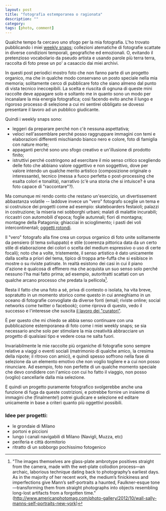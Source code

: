 ```yaml
---
layout: post
title: "fotografia estemporanea o ragionata"
description: ""
category: 
tags: [photo, comment]
---
```



Qualche tempo fa cercavo uno sfogo per la mia fotografia. L'ho trovato pubblicando i miei [weekly snaps](tags.html#weekly%20snaps-ref); collezioni atematiche di fotografie scattate in diverse condizioni temporali, geografiche ed emozionali. O, evitando il pretenzioso vocabolario da pseudo artista e usando parole più terra terra, raccolta di foto prese un po' a casaccio dai miei archivi.

In questi post periodici mostro foto che non fanno parte di un progetto organico, ma che in qualche modo conservano un posto speciale nella mia memoria; solitamente cerco di pubblicare foto che siano almeno dal punto di vista tecnico ineccepibili. La scelta e riuscita di ognuna di queste mini raccolte deve appagare solo e soltanto me in quanto sono un modo per incanalare la mia energia fotografica; così facendo evito anche il lungo e rigoroso processo di selezione a cui mi sentirei obbligato se dovessi presentare il lavoro ad un pubblico giudicante. 

Quindi i weekly snaps sono:

* leggeri da preparare perché non c'è nessuna aspettativa;
* veloci nell'assemblare perché posso raggruppare immagini con temi e elaborazioni differenti mischiando bianco nero e colore, foto di famiglia con nature morte;
* appaganti perché sono uno sfogo creativo e un'illusione di prodotto finito;
* istruttivi perché costringono ad esercitare il mio senso critico scegliendo delle foto che abbiano valore oggettivo e non soggettivo, dove per valore intendo un qualche merito artistico (composizione originale o interessante), tecnico (messa a fuoco perfetta o post-processing che esalta colori e tonalità), narrativo (c'è una storia che si intuisce? è una foto capace di "raccontare"?).

Ma comunque mi rendo conto che restano un'esercizio, un divertissement abbastanza volatile -- laddove invece un "vero" fotografo sceglie un tema e si costruisce dei progetti come ad esempio: skateboarders festaioli; palazzi in costruzione; la miseria nei sobborghi urbani; malati di malattie incurabili; riccastri con automobili d'epoca; foglie autunnali; fiori di montagna; montagne della Patagonia; ghiacciai in scioglimento; i pasti dei voli intercontinentali; [oggetti rotondi](http://ink361.com/#/users/2934728/photos).

Il "vero" fotografo alla fine crea un corpus organico di foto unite solitamente da pensiero (il tema sviluppato) e stile (coerenza pittorica data da un certo stile di elaborazione dei colori o scelta del medium espressivo o uso di certe focali); noto che a volte, tristemente, il senso artistico è dato unicamente dalla scelta a priori del tema, tipico di troppa arte-fuffa che si esibisce in mostre o su riviste patinate. In realtà esistono dei casi in cui il piano d'azione è qualcosa di effimero ma che acquista un suo senso solo perché nessuno l'ha mai fatto prima; ad esempio, autoritratti scattati con un qualche arcano processo che predata la pellicola[^nota].

<!--  Come diceva qualcuno, magari l'artista aveva lo stesso impulso che spinge centinaia di persone normali a vendere le proprie reflex e decidere di scattare solo con il proprio iPhone. Però un conto è scattare con iPhone, un conto è scattare con una medio formato e lastre metalliche; un conto è applicare la grana in post-processing con Snapseed, un'altro è sviluppare in camera oscura con soluzioni chimiche che ti ci vuole un PhD per non scioglierti le sopracciglia. E alla fine la comunità artistiche chiaramente premia l'originalone che scatta con metodi antiquati, probabilmente ottendendo delle schifezze di foto che tutti cestinerebbero se fossero state scattate con un iPhone; ma siccome sono state scattate con medio-formato e sviluppate con Rodinal allora acquisiscono un significato e una valenza artistica superiore; vengono cioè innegabilmente sopravvalutate solo sulla base della tecnica di ripresa; giusto o sbagliato? Secondo me sbagliato, il valore di una foto dovrebbe essere annegato nella foto stessa, e bisognerebbe giudicarla a prescindere dal processo creativo. Una foto vale tanto quanto l'immagine che restituisce, sia che tu abbia scattato con un iPhone che con una Leica che con una reflex amatoriale. -->

Resta il fatto che una foto a sé, priva di contesto o isolata, ha vita breve, sopratutto in un momento storico come questo in cui anneghiamo in un oceano di fotografie convogliate da diverse fonti (email; riviste online; social networks come  twitter o facebook); come riprova di questo, vedo il successo e l'interesse che suscita [il lavoro dei "curatori"](http://www.boston.com/bigpicture/).

È per questo che mi chiedo se abbia senso continuare con una pubblicazione estemporanea di foto come i miei weekly snaps; se sia necessario anche solo per stimolare la mia creatività abbracciare un progetto di qualsiasi tipo e vedere cosa ne salta fuori.

Invariabilmente le mie raccolte più organiche di fotografie sono sempre relative a viaggi o eventi sociali (matrimonio di qualche amico, la cresima della nipote; il ritrovo con amici), e quindi spesso soffrono nella fase di selezione da un elemento emotivo che non voglio togliere e a cui non posso rinunciare. Ad esempio, foto non perfette di un qualche momento speciale che devo condidere con l'amico con cui ho fatto il viaggio, non posso (voglio) cancellarle dalla mia selezione. 

E quindi un progetto puramente fotografico svolgerebbe anche una funzione di fuga da queste costrizioni, e potrebbe fornire un insieme di immagini che (finalmente!) potrei giudicare e selezione ed editare unicamente in base a criteri quanto più oggettivi possibili. 

### Idee per progetti:

* le grondaie di Milano
* portoni e piccioni
* lungo i canali navigabili di Milano (Navigli, Muzza, etc)
* periferia e città dormitorio
* ritratto di un sobborgo pochissimo fotogenico

[^nota]: "The images themselves are glass-plate ambrotype positives straight from the camera, made with the wet-plate collodion process—an archaic, laborious technique dating back to photography’s earliest days. As in the majority of her recent work, the medium’s finickiness and imperfections give Mann’s self-portraits a haunted, Faulkner-esque tone—transforming them from straight photographs into objects resembling long-lost artifacts from a forgotten time." (<http://www.americanphotomag.com/photo-gallery/2012/10/wall-sally-manns-self-portraits-new-york>)
